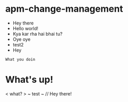 # apm-change-management
* Hey there
* Hello world!
* Kya kar rha hai bhai tu?
* Oye oye
* test2
* Hey

`What you doin`
# What's up!
< what? >
~ test ~
// Hey there!
